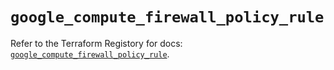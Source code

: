 # `google_compute_firewall_policy_rule`

Refer to the Terraform Registory for docs: [`google_compute_firewall_policy_rule`](https://registry.terraform.io/providers/hashicorp/google-beta/4.64.0/docs/resources/google_compute_firewall_policy_rule).
